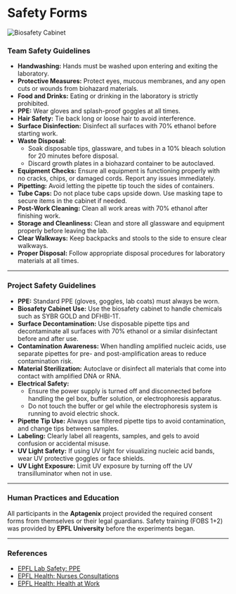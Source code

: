# Safety Forms

![Biosafety Cabinet](https://static.igem.wiki/teams/5502/random/biosafety-cabinet-image/picture-1.png)

### Team Safety Guidelines

- **Handwashing:** Hands must be washed upon entering and exiting the laboratory.
- **Protective Measures:** Protect eyes, mucous membranes, and any open cuts or wounds from biohazard materials.
- **Food and Drinks:** Eating or drinking in the laboratory is strictly prohibited.
- **PPE:** Wear gloves and splash-proof goggles at all times.
- **Hair Safety:** Tie back long or loose hair to avoid interference.
- **Surface Disinfection:** Disinfect all surfaces with 70% ethanol before starting work.
- **Waste Disposal:**
  - Soak disposable tips, glassware, and tubes in a 10% bleach solution for 20 minutes before disposal.
  - Discard growth plates in a biohazard container to be autoclaved.
- **Equipment Checks:** Ensure all equipment is functioning properly with no cracks, chips, or damaged cords. Report any issues immediately.
- **Pipetting:** Avoid letting the pipette tip touch the sides of containers.
- **Tube Caps:** Do not place tube caps upside down. Use masking tape to secure items in the cabinet if needed.
- **Post-Work Cleaning:** Clean all work areas with 70% ethanol after finishing work.
- **Storage and Cleanliness:** Clean and store all glassware and equipment properly before leaving the lab.
- **Clear Walkways:** Keep backpacks and stools to the side to ensure clear walkways.
- **Proper Disposal:** Follow appropriate disposal procedures for laboratory materials at all times.

---

### Project Safety Guidelines

- **PPE:** Standard PPE (gloves, goggles, lab coats) must always be worn.
- **Biosafety Cabinet Use:** Use the biosafety cabinet to handle chemicals such as SYBR GOLD and DFHBI-1T.
- **Surface Decontamination:** Use disposable pipette tips and decontaminate all surfaces with 70% ethanol or a similar disinfectant before and after use.
- **Contamination Awareness:** When handling amplified nucleic acids, use separate pipettes for pre- and post-amplification areas to reduce contamination risk.
- **Material Sterilization:** Autoclave or disinfect all materials that come into contact with amplified DNA or RNA.
- **Electrical Safety:**
  - Ensure the power supply is turned off and disconnected before handling the gel box, buffer solution, or electrophoresis apparatus.
  - Do not touch the buffer or gel while the electrophoresis system is running to avoid electric shock.
- **Pipette Tip Use:** Always use filtered pipette tips to avoid contamination, and change tips between samples.
- **Labeling:** Clearly label all reagents, samples, and gels to avoid confusion or accidental misuse.
- **UV Light Safety:** If using UV light for visualizing nucleic acid bands, wear UV protective goggles or face shields.
- **UV Light Exposure:** Limit UV exposure by turning off the UV transilluminator when not in use.

---

### Human Practices and Education

All participants in the **Aptagenix** project provided the required consent forms from themselves or their legal guardians. Safety training (FOBS 1+2) was provided by **EPFL University** before the experiments began.

---

### References

- [EPFL Lab Safety: PPE](https://www.epfl.ch/campus/security-safety/en/lab-safety/ppe/)
- [EPFL Health: Nurses Consultations](https://www.epfl.ch/campus/security-safety/en/health/nurses-consultations/)
- [EPFL Health: Health at Work](https://www.epfl.ch/campus/security-safety/en/health/health-at-work/)
